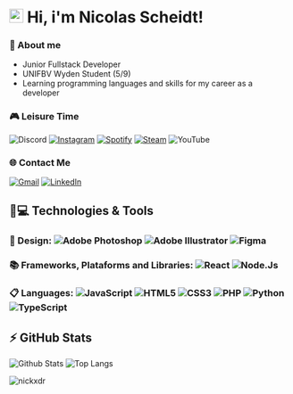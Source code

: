 # <img src="https://media.giphy.com/media/hvRJCLFzcasrR4ia7z/giphy.gif" width="25px"> Hi, i'm Nicolas Scheidt!
### 📑 About me
- Junior Fullstack Developer
- UNIFBV Wyden Student (5/9)
- Learning programming languages and skills for my career as a developer
### 🎮 Leisure Time
![Discord](https://img.shields.io/badge/Discord-%235865F2.svg?style=for-the-badge&logo=discord&logoColor=white) [![Instagram](https://img.shields.io/badge/Instagram-%23E4405F.svg?style=for-the-badge&logo=Instagram&logoColor=white)](https://www.instagram.com/nicolas_scheidt_/) [![Spotify](https://img.shields.io/badge/Spotify-1ED760?style=for-the-badge&logo=spotify&logoColor=white)](https://open.spotify.com/user/223os5mrcz6kl636msfysobxa?si=662466807b504463) [![Steam](https://img.shields.io/badge/steam-%23000000.svg?style=for-the-badge&logo=steam&logoColor=white)](https://steamcommunity.com/profiles/76561198981654964/) ![YouTube](https://img.shields.io/badge/YouTube-%23FF0000.svg?style=for-the-badge&logo=YouTube&logoColor=white)

### 🌐 Contact Me
[![Gmail](https://img.shields.io/badge/Gmail-D14836?style=for-the-badge&logo=gmail&logoColor=white)](mailto:nickscheidt2004@gmail.com)
[![LinkedIn](https://img.shields.io/badge/linkedin-%230077B5.svg?style=for-the-badge&logo=linkedin&logoColor=white)](https://www.linkedin.com/in/nicolas-scheidt-000b57232/)

## 🚀💻 Technologies & Tools

### 🎨 Design: ![Adobe Photoshop](https://img.shields.io/badge/adobe%20photoshop-31A8FF.svg?style=for-the-badge&logo=adobe%20photoshop&logoColor=white) ![Adobe Illustrator](https://img.shields.io/badge/adobe%20illustrator-%23FF9A00.svg?style=for-the-badge&logo=adobe%20illustrator&logoColor=white) ![Figma](https://img.shields.io/badge/figma-%23F24E1E.svg?style=for-the-badge&logo=figma&logoColor=white)

### 📚 Frameworks, Plataforms and Libraries: ![React](https://img.shields.io/badge/react-%2320232a.svg?style=for-the-badge&logo=react&logoColor=%2361DAFB) ![Node.Js](https://img.shields.io/badge/node.js-%5FA04E.svg?style=for-the-badge&logo=nodedotjs&logoColor=white)

### 📋 Languages: ![JavaScript](https://img.shields.io/badge/javascript-%23323330.svg?style=for-the-badge&logo=javascript&logoColor=%23F7DF1E) ![HTML5](https://img.shields.io/badge/html5-%23E34F26.svg?style=for-the-badge&logo=html5&logoColor=white) ![CSS3](https://img.shields.io/badge/css3-%231572B6.svg?style=for-the-badge&logo=css3&logoColor=white) ![PHP](https://img.shields.io/badge/php-gray?style=for-the-badge&logo=php&logoColor=%777BB4) ![Python](https://img.shields.io/badge/python-3670A0?style=for-the-badge&logo=python&logoColor=ffdd54) ![TypeScript](https://img.shields.io/badge/Typescript-3178C6?style=for-the-badge&logo=typescript&logoColor=white)

## ⚡ GitHub Stats

![Github Stats](https://github-readme-stats.vercel.app/api?username=nickxdr&show_icons=true&count_private=true&show_icons=true&include_all_commits=true)
![Top Langs](https://github-readme-stats.vercel.app/api/top-langs/?username=nickxdr&hide=TeX&layout=compact)
<p align="left"><img src="https://komarev.com/ghpvc/?username=nickxdr" alt="nickxdr" /></p>
